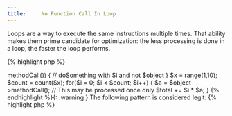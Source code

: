 ```yaml
---
title:     No Function Call In Loop
---
```


Loops are a way to execute the same instructions multiple times. That ability makes them prime candidate for optimization: the less processing is done in a loop, the faster the loop performs. 

{% highlight php %}
<?php
$x = range(1,10);
for($i = 0; $i < count($x); $i++) {
	// doSomething with $i
}
	
{% endhighlight %}


In the above statement, `$i < count($x)` is the terminal clause. It will be called after each iteration to check if the loop shall continue. Each time, it will count the number of elements in `$x`, even if this variable hasn't been changed. Repeatingly calling `count($x)` may be prevented by processing it before the loop, and then only checking `$i` against a static value.

{% highlight php %}
<?php
$x = range(1,10);
$count = count($x);
for($i = 0; $i < $count; $i++) {
	// doSomething with $i
}
	
{% endhighlight %}


This second code sample will do exactly the same as the first, but speed will be dramatically increased.

As a general rule, anything inside the loop (here: `doSomething with $i`), in the terminal clause or in the incrementation clause (second and third argument to `for`, is worth checking for any operation that will not be affected by `$i`. If it is always the same, then it should be preprocessed. 


### Rule Details

The following code is considered a warning:

{% highlight php %}
<?php
$x = range(1,10);
$count = count($x);
for($i = 0; $i < $nb; $object->methodCall()) {
	// doSomething with $i and not $object
}

$x = range(1,10);
$count = count($x);
for($i = 0; $i < $count; $i++) {
	$a = $object->methodCall(); // This may be processed once only
	$total += $i * $a;
}
	
{% endhighlight %}{: .warning }


The following pattern is considered legit:

{% highlight php %}
<?php
// Here, the condition changes as the loop is processed. This is check in the terminal clause is needed.
$x = range(1,10);
$j = array();
for($i = 0; $i < count($j); $i++) { 
	// doSomething with $i and $j
}
	
{% endhighlight %}{: .good }


### Further Reading


#### Related rules

* [No Array_merge In Loops]
* [Always Preprocess]
* [No Recalculate]
* [No Useless Math]


[No Array_merge In Loops]: {{ "/good-practices/no-array_merge-in-loop/" | prepend: site.clearphp.url }}
[Always Preprocess]: {{ "/performance/always-preprocess/" | prepend: site.clearphp.url }}
[No Useless Math]: {{ "/good-practices/no-useless-math/" | prepend: site.clearphp.url }}
[No Recalculate]: {{ "/performance/no-recalculate/" | prepend: site.clearphp.url }}